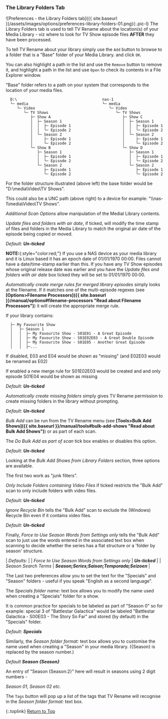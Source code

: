 <!-- START PREFERENCES {LIBRARY FOLDERS TAB] - -->
### The Library Folders Tab

![Preferences - the Library Folders tab]({{ site.baseurl }}/assets/images/options/preferences-library-folders-01.png){:.pic-l}
The Library Folders tab is used to tell TV&nbsp;Rename about the location(s) of your Media Library - viz where to look for TV Show episode files **AFTER** they have been processed.

To tell TV&nbsp;Rename about your library simply use the `Add` button to browse to a folder that is a "Base" folder of your Media Library. and click `OK`.

You can also highlight a path in the list and use the `Remove` button to remove it, and highlight a path in the list and use `Open` to check its contents in a File Explorer window.

"Base" folder refers to a path on your system that corresponds to the location of your media files.
```
  D:\                                      nas-1
  └─ media                                 └─ media
     └─ Video                                 └─ Video
        └─ TV Shows                              └─ TV Shows
           ├─ Show A                                ├─ Show C
           │  ├─ Season 1                           │  ├─ Season 1
           │  │  ├─ Episode 1                       │  │  ├─ Episode 1
           │  │  └─ Episode 2                       │  │  └─ Episode 2
           │  └─ Season 2                           │  └─ Season 2
           │     ├─ Episode 1                       │     ├─ Episode 1
           │     └─ Episode 2                       │     └─ Episode 2
           └─ Show B                                └─ Show D
              ├─ Season 1                              ├─ Season 1
              │  ├─ Episode 1                          │  ├─ Episode 1
              │  └─ Episode 2                          │  └─ Episode 2
              └─ Season 2                              └─ Season 2
                 ├─ Episode 1                             ├─ Episode 1
                 └─ Episode 2                             └─ Episode 2
```

For the folder structure illustrated (above left) the base folder would be "D:\media\Video\TV&nbsp;Shows".

This could also be a UNC path (above right) to a device for example: "\\\nas-1\media\Video\TV Shows".

_Additional Scan Options_ allow manipulation of the Medial Library contents. 

_Update files and folders with air date_, if ticked, will modify the time stamp of files and folders in the Media Library to match the original air date of the episode being copied or moved.

_Default: **Un-ticked**_

**NOTE:**{:style="color:red;"} If you use a NAS device as your media library and it is Linux based it has an epoch date of 01/01/1970&nbsp;00:00. Files cannot have a date/time-stamp earlier than this. If you have any TV Show episodes whose original release date was earlier and you have the _Update files and folders with air date_ box ticked they will be set to 01/01/1970&nbsp;00:00.

_Automatically create merge rules for merged library episodes_ simply looks at the filename. If it matches one of the multi-episode regexes (see **[Options>Filename Processors]({{ site.baseurl }}/manual/options#filename-processors "Read about Filename Processors")**) it will create the appropriate merge rule.

If your library contains:
```
  ├─ My Favourite Show
  │   ├─ Season 1
  │   │  ├─ My Favourite Show - S01E01 - A Great Episode
  │   │  ├─ My Favourite Show - S01E02E03 - A Great Double Episode
  │   │  ├─ My Favourite Show - S01E05 - Another Great Episode
  │   │  ├─...
```

If disabled, E03 and E04 would be shown as "missing" (and E02E03 would be renamed as E02)

If enabled a new merge rule for S01E02E03 would be created and and only episode S01E04 would be shown as missing
 
_Default: **Un-ticked**_

_Automatically create missing folders_ simply gives TV&nbsp;Rename permission to create missing folders in the library without prompting.

_Default: **Un-ticked**_

_Bulk Add_ can be run from the TV&nbsp;Rename menu (see **[Tools>Bulk Add Shows]({{ site.baseurl }}/manual/tools#bulk-add-shows "Read about Bulk Add Shows")**) or as part of each scan.

The _Do Bulk Add as part of scan_ tick box enables or disables this option.

_Default: **Un-ticked**_

Looking at the _Bulk Add Shows from Library Folders_ section, three options are available.

The first two work as "junk filters".

_Only Include Folders containing Video Files_ if ticked restricts the "Bulk Add" scan to only include folders with video files.

_Default:_ _**Un-ticked**_

_Ignore Recycle Bin_ tells the "Bulk Add" scan to exclude the (Windows) Recycle Bin even if it contains video files.

_Default:_ _**Un-ticked**_

Finally, _Force to Use Season Words from Settings only_ tells the "Bulk Add" scan to just use the words entered in the associated text box when scanning to decide whether the series has a flat structure or a 'folder by season' structure.

| _Defaults:_ |
| _Force to Use Season Words from Settings only_ | _**Un-ticked**_ |
| _Season Search Terms_ | _**Season;Series;Saison;Temporada;Seizoen**_ |

The Last two preferences allow you to set the text for the "Specials" and "Season" folders - useful if you speak "English as a second language".

The _Specials folder name:_ text box allows you to modify the name used when creating a "Specials" folder for a show.

It is common practice for specials to be labeled as part of "Season 0" so for example: special 3 of "Battlestar Galactica" would be labeled "Battlestar Galactica - S00E03 - The Story So Far"  and stored (by default) in the "Specials" folder.

_Default:_ _**Specials**_

Similarly, the _Season folder format:_ text box allows you to customise the name used when creating a "Season" in your media library. (\{Season\} is replaced by the season number.)

_Default_ _**Season \{Season\}**_

An entry of "Season {Season:2}" here will result in seasons using 2 digit numbers -

_Season 01, Season 02 etc._ 

The `Tags` button will pop up a list of the tags that TV&nbsp;Rename will recognise in the _Season folder format:_ text box.

{:.toplink}
[Return to Top]()
<!-- END PREFERENCES {LIBRARY FOLDERS TAB] --- -->

